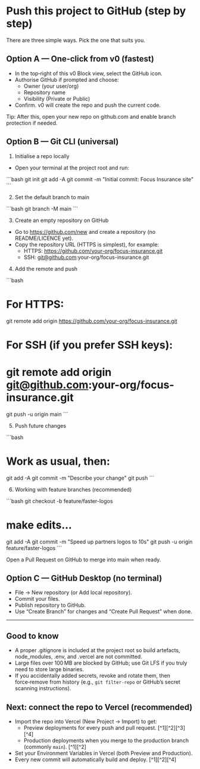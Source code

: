 # Push this project to GitHub (step by step)

There are three simple ways. Pick the one that suits you.

## Option A — One‑click from v0 (fastest)

- In the top‑right of this v0 Block view, select the GitHub icon.
- Authorise GitHub if prompted and choose:
  - Owner (your user/org)
  - Repository name
  - Visibility (Private or Public)
- Confirm. v0 will create the repo and push the current code.

Tip: After this, open your new repo on github.com and enable branch protection if needed.

## Option B — Git CLI (universal)

1) Initialise a repo locally
- Open your terminal at the project root and run:

\`\`\`bash
git init
git add -A
git commit -m "Initial commit: Focus Insurance site"
\`\`\`

2) Set the default branch to main

\`\`\`bash
git branch -M main
\`\`\`

3) Create an empty repository on GitHub
- Go to https://github.com/new and create a repository (no README/LICENCE yet).
- Copy the repository URL (HTTPS is simplest), for example:
  - HTTPS: https://github.com/your-org/focus-insurance.git
  - SSH: git@github.com:your-org/focus-insurance.git

4) Add the remote and push

\`\`\`bash
# For HTTPS:
git remote add origin https://github.com/your-org/focus-insurance.git

# For SSH (if you prefer SSH keys):
# git remote add origin git@github.com:your-org/focus-insurance.git

git push -u origin main
\`\`\`

5) Push future changes

\`\`\`bash
# Work as usual, then:
git add -A
git commit -m "Describe your change"
git push
\`\`\`

6) Working with feature branches (recommended)

\`\`\`bash
git checkout -b feature/faster-logos
# make edits...
git add -A
git commit -m "Speed up partners logos to 10s"
git push -u origin feature/faster-logos
\`\`\`

Open a Pull Request on GitHub to merge into main when ready.

## Option C — GitHub Desktop (no terminal)

- File → New repository (or Add local repository).
- Commit your files.
- Publish repository to GitHub.
- Use “Create Branch” for changes and “Create Pull Request” when done.

---

## Good to know

- A proper .gitignore is included at the project root so build artefacts, node_modules, .env, and .vercel are not committed.
- Large files over 100 MB are blocked by GitHub; use Git LFS if you truly need to store large binaries.
- If you accidentally added secrets, revoke and rotate them, then force‑remove from history (e.g., `git filter-repo` or GitHub’s secret scanning instructions).

## Next: connect the repo to Vercel (recommended)

- Import the repo into Vercel (New Project → Import) to get:
  - Preview deployments for every push and pull request. [^1][^2][^3][^4]
  - Production deployments when you merge to the production branch (commonly `main`). [^1][^2]
- Set your Environment Variables in Vercel (both Preview and Production).
- Every new commit will automatically build and deploy. [^1][^2][^4]
